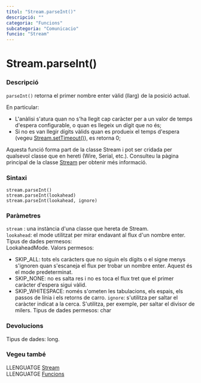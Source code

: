 ```yaml
---
títol: "Stream.parseInt()"
descripció: ""
categoria: "Funcions"
subcategoria: "Comunicacio"
funcio: "Stream"
---
```


# Stream.parseInt()

### Descripció

`parseInt()` retorna el primer nombre enter vàlid (llarg) de la posició actual.

En particular:

- L'anàlisi s'atura quan no s'ha llegit cap caràcter per a un valor de temps d'espera configurable, o quan es llegeix un dígit que no és;
- Si no es van llegir dígits vàlids quan es produeix el temps d'espera (vegeu [Stream.setTimeout()](./Stream.setTimeout().md)), es retorna 0;

Aquesta funció forma part de la classe Stream i pot ser cridada per qualsevol classe que en hereti (Wire, Serial, etc.). Consulteu la pàgina principal de la classe [Stream](../Stream.md) per obtenir més informació.

### Sintaxi

`stream.parseInt()`  
`stream.parseInt(lookahead)`  
`stream.parseInt(lookahead, ignore)`  

### Paràmetres

`stream` : una instància d'una classe que hereta de Stream.  
`lookahead`: el mode utilitzat per mirar endavant al flux d'un nombre enter. Tipus de dades permesos:  
 LookaheadMode. Valors permesos:
  - SKIP_ALL: tots els caràcters que no siguin els dígits o el signe menys s'ignoren quan s'escaneja el flux per trobar un nombre enter. Aquest és el mode predeterminat.
  - SKIP_NONE: no es salta res i no es toca el flux tret que el primer caràcter d'espera sigui vàlid.
  - SKIP_WHITESPACE: només s'ometen les tabulacions, els espais, els passos de línia i els retorns de carro.
`ignore`: s'utilitza per saltar el caràcter indicat a la cerca. S'utilitza, per exemple, per saltar el divisor de milers. Tipus de dades permesos: char  

### Devolucions

Tipus de dades: long.

### Vegeu també

LLENGUATGE [Stream](../Stream.md)  
LLENGUATGE [Funcions](../../Funcions.md)  
